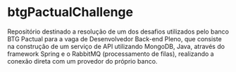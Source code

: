 # btgPactualChallenge
Repositório destinado a resolução de um dos desafios utilizados pelo banco BTG Pactual para a vaga de Desenvolvedor Back-end Pleno, que consiste na construção de um serviço de API utilizando MongoDB, Java, através do framework Spring e o RabbitMQ (processamento de filas), realizando a conexão direta com um provedor do próprio banco.
